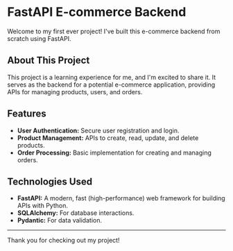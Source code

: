 # FastAPI E-commerce Backend

Welcome to my first ever project! I've built this e-commerce backend from scratch using FastAPI.

## About This Project

This project is a learning experience for me, and I'm excited to share it. It serves as the backend for a potential e-commerce application, providing APIs for managing products, users, and orders.

## Features

*   **User Authentication:** Secure user registration and login.
*   **Product Management:** APIs to create, read, update, and delete products.
*   **Order Processing:** Basic implementation for creating and managing orders.

## Technologies Used

*   **FastAPI:** A modern, fast (high-performance) web framework for building APIs with Python.
*   **SQLAlchemy:** For database interactions.
*   **Pydantic:** For data validation.


---

Thank you for checking out my project!
